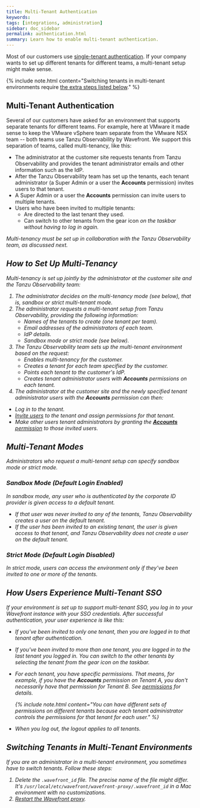 ```yaml
---
title: Multi-Tenant Authentication
keywords:
tags: [integrations, administration]
sidebar: doc_sidebar
permalink: authentication.html
summary: Learn how to enable multi-tenant authentication.
---
```


Most of our customers use [single-tenant authentication](auth_self_service_sso.html). If your company wants to set up different tenants for different teams, a multi-tenant setup might make sense.

{% include note.html content="Switching tenants in multi-tenant environments require [the extra steps listed below](#switching-tenants-in-multi-tenant-environments)." %}


## Multi-Tenant Authentication

Several of our customers have asked for an environment that supports separate tenants for different teams. For example, here at VMware it made sense to keep the VMware vSphere team separate from the VMware NSX team -- both teams use Tanzu Observability by Wavefront. We support this separation of teams, called multi-tenancy, like this:

* The administrator at the customer site requests tenants from Tanzu Observability and provides the tenant administrator emails and other information such as the IdP.
* After the Tanzu Observability team has set up the tenants, each tenant administrator (a Super Admin or a user the **Accounts** permission) invites users to that tenant.
* A Super Admin or a user the **Accounts** permission can invite users to multiple tenants.
* Users who have been invited to multiple tenants:
    - Are directed to the last tenant they used.
    - Can switch to other tenants from the gear icon <i class="fa fa-cog"/> on the taskbar without having to log in again.

Multi-tenancy must be set up in collaboration with the Tanzu Observability team, as discussed next.

## How to Set Up Multi-Tenancy

Multi-tenancy is set up jointly by the administrator at the customer site and the Tanzu Observability team:

1. The administrator decides on the multi-tenancy mode (see below), that is, sandbox or strict multi-tenant mode.
1. The administrator requests a multi-tenant setup from Tanzu Observability, providing the following information:
   * Names of the tenants to create (one tenant per team).
   * Email addresses of the administrators of each team.
   * IdP details.
   * Sandbox mode or strict mode (see below).
1. The Tanzu Observability team sets up the multi-tenant environment based on the request:
   * Enables multi-tenancy for the customer.
   * Creates a tenant for each team specified by the customer.
   * Points each tenant to the customer's IdP.
   * Creates tenant administrator users with **Accounts** permissions on each tenant.
1. The administrator at the customer site and the newly specified tenant administrator users with the **Accounts** permission can then:
  * Log in to the tenant.
  * [Invite users](user-accounts.html#create-and-manage-user-accounts) to the tenant and assign permissions for that tenant.
  * Make other users tenant administrators by granting the [**Accounts** permission](permissions_overview.html) to those invited users.

## Multi-Tenant Modes

Administrators who request a multi-tenant setup can specify sandbox mode or strict mode.

### Sandbox Mode (Default Login Enabled)

In sandbox mode, any user who is authenticated by the corporate ID provider is given access to a default tenant.
* If that user was never invited to any of the tenants, Tanzu Observability creates a user on the default tenant.
* If the user has been invited to an existing tenant, the user is given access to that tenant, and Tanzu Observability does not create a user on the default tenant.

### Strict Mode (Default Login Disabled)

In strict mode, users can access the environment only if they've been invited to one or more of the tenants.

## How Users Experience Multi-Tenant SSO

If your environment is set up to support multi-tenant SSO, you log in to your Wavefront instance with your SSO credentials. After successful authentication, your user experience is like this:

   * If you've been invited to only one tenant, then you are logged in to that tenant after authentication.
   * If you've been invited to more than one tenant, you are logged in to the last tenant you logged in. You can switch to the other tenants by selecting the tenant from the gear icon <i class="fa fa-cog"/> on the taskbar.
   * For each tenant, you have specific permissions. That means, for example, if you have the **Accounts** permission on Tenant A, you don't necessarily have that permission for Tenant B. See [permissions](permissions_overview.html) for details.


      {% include note.html content="You can have different sets of permissions on different tenants because each tenant administrator controls the permissions for that tenant for each user." %}

   * When you log out, the logout applies to *all* tenants.

## Switching Tenants in Multi-Tenant Environments

If you are an administrator in a multi-tenant environment, you sometimes have to switch tenants. Follow these steps:

1. Delete the `.wavefront_id` file. The precise name of the file might differ. It's `/usr/local/etc/wavefront/wavefront-proxy/.wavefront_id` in a Mac environment with no customizations.
2. [Restart the Wavefront proxy](proxies_installing.html#starting-and-stopping-a-proxy).
